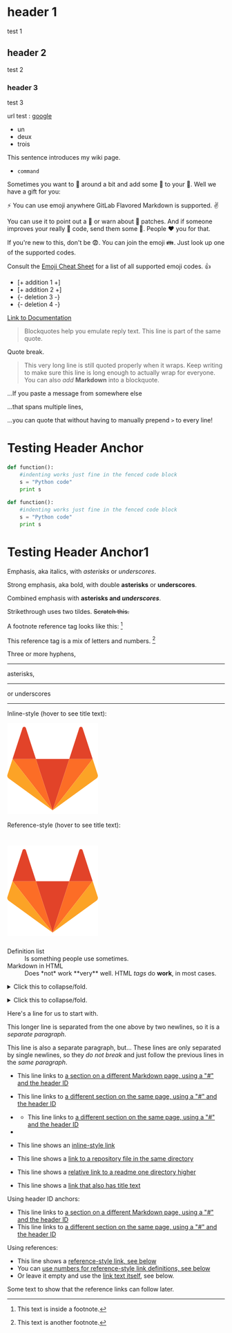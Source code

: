 # header 1

test 1

## header 2

test 2

### header 3

test 3

url test : [google](www.google.ca)

- un
- deux
- trois

This sentence introduces my wiki page.

- `command`

Sometimes you want to :monkey: around a bit and add some :star2: to your :speech_balloon:. Well we have a gift for you:

:zap: You can use emoji anywhere GitLab Flavored Markdown is supported. :v:

You can use it to point out a :bug: or warn about :speak_no_evil: patches. And if someone improves your really :snail: code, send them some :birthday:. People :heart: you for that.

If you're new to this, don't be :fearful:. You can join the emoji :family:. Just look up one of the supported codes.

Consult the [Emoji Cheat Sheet](https://www.emojicopy.com) for a list of all supported emoji codes. :thumbsup:

- [+ addition 1 +]
- [+ addition 2 +]
- {- deletion 3 -}
- {- deletion 4 -}

[Link to Documentation](documentation.md)

> Blockquotes help you emulate reply text.
> This line is part of the same quote.

Quote break.

> This very long line is still quoted properly when it wraps. Keep writing to make sure this line is long enough to actually wrap for everyone. You can also *add* **Markdown** into a blockquote.

>>>
...If you paste a message from somewhere else

...that spans multiple lines,

...you can quote that without having to manually prepend `>` to every line!
>>>

# Testing Header Anchor

```python
def function():
    #indenting works just fine in the fenced code block
    s = "Python code"
    print s
```

~~~python
def function():
    #indenting works just fine in the fenced code block
    s = "Python code"
    print s
~~~

# Testing Header Anchor1

Emphasis, aka italics, with *asterisks* or _underscores_.

Strong emphasis, aka bold, with double **asterisks** or __underscores__.

Combined emphasis with **asterisks and _underscores_**.

Strikethrough uses two tildes. ~~Scratch this.~~
    
    
    
A footnote reference tag looks like this: [^1]

This reference tag is a mix of letters and numbers. [^footnote-42]

[^1]: This text is inside a footnote.

[^footnote-42]: This text is another footnote.


Three or more hyphens,

---

asterisks,

***

or underscores

___


Inline-style (hover to see title text):

![alt text](../img/markdown_logo.png "Title Text")

Reference-style (hover to see title text):

# ![alt text1][logo]

[logo]: ../img/markdown_logo.png "Title Text"


<dl>
  <dt>Definition list</dt>
  <dd>Is something people use sometimes.</dd>

  <dt>Markdown in HTML</dt>
  <dd>Does *not* work **very** well. HTML <em>tags</em> do <b>work</b>, in most cases.</dd>
</dl>

<p>
<details>
<summary>Click this to collapse/fold.</summary>

These details <em>remain</em> <strong>hidden</strong> until expanded.

<pre><code>

1 un
2 deux
3 trois
4 quatre

</code></pre>

</details>
</p>


<details>
<summary>Click this to collapse/fold.</summary>

These details _remain_ **hidden** until expanded.

```
PASTE LOGS HERE
```

</details>


Here's a line for us to start with.

This longer line is separated from the one above by two newlines, so it is a *separate paragraph*.

This line is also a separate paragraph, but...
These lines are only separated by single newlines,
so they *do not break* and just follow the previous lines
in the *same paragraph*.

- This line links to [a section on a different Markdown page, using a "#" and the header ID](documentation.md#overview)

- This line links to [a different section on the same page, using a "#" and the header ID](#testing-header-anchor1)
- - This line links to [a different section on the same page, using a "#" and the header ID](#header-ids-and-links)
- 


- This line shows an [inline-style link](https://www.google.com)
- This line shows a [link to a repository file in the same directory](index.md)
- This line shows a [relative link to a readme one directory higher](../index.md)
- This line shows a [link that also has title text](https://www.google.com "This link takes you to Google!")

Using header ID anchors:

- This line links to [a section on a different Markdown page, using a "#" and the header ID](index.md#overview)
- This line links to [a different section on the same page, using a "#" and the header ID](#header-ids-and-links)

Using references:

- This line shows a [reference-style link, see below][Arbitrary case-insensitive reference text]
- You can [use numbers for reference-style link definitions, see below][1]
- Or leave it empty and use the [link text itself][], see below.

Some text to show that the reference links can follow later.

[arbitrary case-insensitive reference text]: https://www.mozilla.org/en-US/
[1]: https://slashdot.org
[link text itself]: https://www.reddit.com
